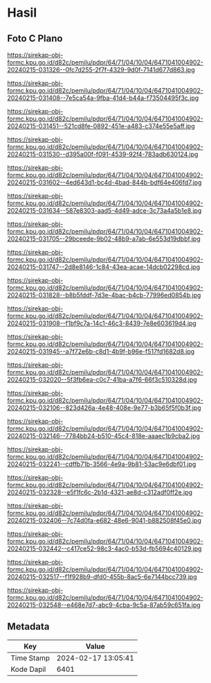 # Hasil

## Foto C Plano

https://sirekap-obj-formc.kpu.go.id/d82c/pemilu/pdpr/64/71/04/10/04/6471041004902-20240215-031326--0fc7d255-2f7f-4329-9d0f-7141d677d863.jpg

https://sirekap-obj-formc.kpu.go.id/d82c/pemilu/pdpr/64/71/04/10/04/6471041004902-20240215-031408--7e5ca54a-9fba-41d4-b44a-f73504495f3c.jpg

https://sirekap-obj-formc.kpu.go.id/d82c/pemilu/pdpr/64/71/04/10/04/6471041004902-20240215-031451--521cd8fe-0892-451e-a483-c374e55e5aff.jpg

https://sirekap-obj-formc.kpu.go.id/d82c/pemilu/pdpr/64/71/04/10/04/6471041004902-20240215-031530--d395a00f-f091-4539-92f4-783adb630124.jpg

https://sirekap-obj-formc.kpu.go.id/d82c/pemilu/pdpr/64/71/04/10/04/6471041004902-20240215-031602--4ed643d1-bc4d-4bad-844b-bdf64e406fd7.jpg

https://sirekap-obj-formc.kpu.go.id/d82c/pemilu/pdpr/64/71/04/10/04/6471041004902-20240215-031634--587e8303-aad5-4d49-adce-3c73a4a5b1e8.jpg

https://sirekap-obj-formc.kpu.go.id/d82c/pemilu/pdpr/64/71/04/10/04/6471041004902-20240215-031705--29bceede-9b02-48b9-a7ab-6e553d19dbbf.jpg

https://sirekap-obj-formc.kpu.go.id/d82c/pemilu/pdpr/64/71/04/10/04/6471041004902-20240215-031747--2d8e8146-1c84-43ea-acae-14dcb02298cd.jpg

https://sirekap-obj-formc.kpu.go.id/d82c/pemilu/pdpr/64/71/04/10/04/6471041004902-20240215-031828--b8b5fddf-7d3e-4bac-b4cb-77996ed0854b.jpg

https://sirekap-obj-formc.kpu.go.id/d82c/pemilu/pdpr/64/71/04/10/04/6471041004902-20240215-031908--f1bf9c7a-14c1-46c3-8439-7e8e603619d4.jpg

https://sirekap-obj-formc.kpu.go.id/d82c/pemilu/pdpr/64/71/04/10/04/6471041004902-20240215-031945--a7f72e6b-c8d1-4b9f-b96e-f517fd1682d8.jpg

https://sirekap-obj-formc.kpu.go.id/d82c/pemilu/pdpr/64/71/04/10/04/6471041004902-20240215-032020--5f3fb6ea-c0c7-41ba-a7f6-66f3c510328d.jpg

https://sirekap-obj-formc.kpu.go.id/d82c/pemilu/pdpr/64/71/04/10/04/6471041004902-20240215-032106--823d426a-4e48-408e-9e77-b3b65f5f0b3f.jpg

https://sirekap-obj-formc.kpu.go.id/d82c/pemilu/pdpr/64/71/04/10/04/6471041004902-20240215-032146--7784bb24-b510-45c4-818e-aaaec1b9cba2.jpg

https://sirekap-obj-formc.kpu.go.id/d82c/pemilu/pdpr/64/71/04/10/04/6471041004902-20240215-032241--cdffb71b-3566-4e9a-9b81-53ac9e6dbf01.jpg

https://sirekap-obj-formc.kpu.go.id/d82c/pemilu/pdpr/64/71/04/10/04/6471041004902-20240215-032328--e5f1fc6c-2b1d-4321-ae8d-c312adf0ff2e.jpg

https://sirekap-obj-formc.kpu.go.id/d82c/pemilu/pdpr/64/71/04/10/04/6471041004902-20240215-032406--7c74d0fa-e682-48e6-9041-b882508f45e0.jpg

https://sirekap-obj-formc.kpu.go.id/d82c/pemilu/pdpr/64/71/04/10/04/6471041004902-20240215-032442--c417ce52-98c3-4ac0-b53d-fb5694c40129.jpg

https://sirekap-obj-formc.kpu.go.id/d82c/pemilu/pdpr/64/71/04/10/04/6471041004902-20240215-032517--f1f928b9-dfd0-455b-8ac5-6e7144bcc739.jpg

https://sirekap-obj-formc.kpu.go.id/d82c/pemilu/pdpr/64/71/04/10/04/6471041004902-20240215-032548--e468e7d7-abc9-4cba-9c5a-87ab59c651fa.jpg


## Metadata

| Key        | Value               |
| ---------- | ------------------- |
| Time Stamp | 2024-02-17 13:05:41 |
| Kode Dapil | 6401                |



